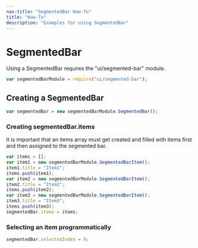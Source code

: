 ```yaml
---
nav-title: "SegmentedBar How-To"
title: "How-To"
description: "Examples for using SegmentedBar"
---
```

# SegmentedBar
Using a SegmentedBar requires the "ui/segmented-bar" module.
``` JavaScript
var segmentedBarModule = require("ui/segmented-bar");
```
## Creating a SegmentedBar
``` JavaScript
var segmentedBar = new segmentedBarModule.SegmentedBar();
```
### Creating segmentedBar.items
It is important that an items array must get created and filled with items first and
then assigned to the segmented bar.
``` JavaScript
var items = [];
var item1 = new segmentedBarModule.SegmentedBarItem();
item1.title = "Item1";
items.push(item1);
var item2 = new segmentedBarModule.SegmentedBarItem();
item2.title = "Item2";
items.push(item2);
var item3 = new segmentedBarModule.SegmentedBarItem();
item3.title = "Item3";
items.push(item3);
segmentedBar.items = items;
```
### Selecting an item programmatically
``` JavaScript
segmentedBar.selectedIndex = 9;
```
